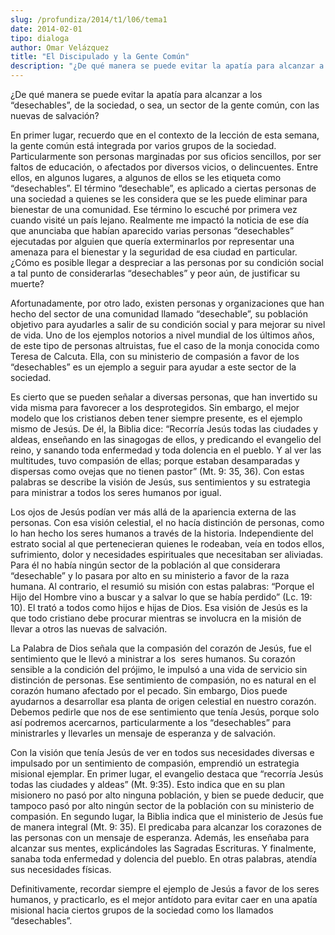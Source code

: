 ```yaml
---
slug: /profundiza/2014/t1/l06/tema1
date: 2014-02-01
tipo: dialoga
author: Omar Velázquez
title: "El Discipulado y la Gente Común"
description: "¿De qué manera se puede evitar la apatía para alcanzar a los “desechables”, de  la sociedad, o sea, un sector de la gente común, con las nuevas de salvación?  En primer lugar, recuerdo que en el contexto de la lección de esta semana, la  gente común está integrada por varios g..."
---
```


¿De qué manera se puede evitar la apatía para alcanzar a los “desechables”, de la sociedad, o sea, un sector de la gente común, con las nuevas de salvación?

En primer lugar, recuerdo que en el contexto de la lección de esta semana, la gente común está integrada por varios grupos de la sociedad. Particularmente son personas marginadas por sus oficios sencillos, por ser faltos de educación, o afectados por diversos vicios, o delincuentes. Entre ellos, en algunos lugares, a algunos de ellos se les etiqueta como “desechables”. El término “desechable”, es aplicado a ciertas personas de una sociedad a quienes se les considera que se les puede eliminar para bienestar de una comunidad. Ese término lo escuché por primera vez cuando visité un país lejano. Realmente me impactó la noticia de ese día que anunciaba que habían aparecido varias personas “desechables” ejecutadas por alguien que quería exterminarlos por representar una amenaza para el bienestar y la seguridad de esa ciudad en particular. ¿Cómo es posible llegar a despreciar a las personas por su condición social a tal punto de considerarlas “desechables” y peor aún, de justificar su muerte?

Afortunadamente, por otro lado, existen personas y organizaciones que han hecho del sector de una comunidad llamado “desechable”, su población objetivo para ayudarles a salir de su condición social y para mejorar su nivel de vida. Uno de los ejemplos notorios a nivel mundial de los últimos años, de este tipo de personas altruistas, fue el caso de la monja conocida como Teresa de Calcuta. Ella, con su ministerio de compasión a favor de los “desechables” es un ejemplo a seguir para ayudar a este sector de la sociedad.

Es cierto que se pueden señalar a diversas personas, que han invertido su vida misma para favorecer a los desprotegidos. Sin embargo, el mejor modelo que los cristianos deben tener siempre presente, es el ejemplo mismo de Jesús. De él, la Biblia dice: “Recorría Jesús todas las ciudades y aldeas, enseñando en las sinagogas de ellos, y predicando el evangelio del reino, y sanando toda enfermedad y toda dolencia en el pueblo. Y al ver las multitudes, tuvo compasión de ellas; porque estaban desamparadas y dispersas como ovejas que no tienen pastor” (Mt. 9: 35, 36). Con estas palabras se describe la visión de Jesús, sus sentimientos y su estrategia para ministrar a todos los seres humanos por igual.

Los ojos de Jesús podían ver más allá de la apariencia externa de las personas. Con esa visión celestial, el no hacía distinción de personas, como lo han hecho los seres humanos a través de la historia. Independiente del estrato social al que pertenecieran quienes le rodeaban, veía en todos ellos, sufrimiento, dolor y necesidades espirituales que necesitaban ser aliviadas. Para él no había ningún sector de la población al que considerara “desechable” y lo pasara por alto en su ministerio a favor de la raza humana. Al contrario, el resumió su misión con estas palabras: “Porque el Hijo del Hombre vino a buscar y a salvar lo que se había perdido” (Lc. 19: 10). El trató a todos como hijos e hijas de Dios. Esa visión de Jesús es la que todo cristiano debe procurar mientras se involucra en la misión de llevar a otros las nuevas de salvación.

La Palabra de Dios señala que la compasión del corazón de Jesús, fue el sentimiento que le llevó a ministrar a los  seres humanos. Su corazón sensible a la condición del prójimo, le impulsó a una vida de servicio sin distinción de personas. Ese sentimiento de compasión, no es natural en el corazón humano afectado por el pecado. Sin embargo, Dios puede ayudarnos a desarrollar esa planta de origen celestial en nuestro corazón. Debemos pedirle que nos de ese sentimiento que tenía Jesús, porque solo así podremos acercarnos, particularmente a los “desechables” para ministrarles y llevarles un mensaje de esperanza y de salvación.

Con la visión que tenía Jesús de ver en todos sus necesidades diversas e impulsado por un sentimiento de compasión, emprendió un estrategia misional ejemplar. En primer lugar, el evangelio destaca que “recorría Jesús todas las ciudades y aldeas” (Mt. 9:35). Esto indica que en su plan misionero no pasó por alto ninguna población, y bien se puede deducir, que tampoco pasó por alto ningún sector de la población con su ministerio de compasión. En segundo lugar, la Biblia indica que el ministerio de Jesús fue de manera integral (Mt. 9: 35). El predicaba para alcanzar los corazones de las personas con un mensaje de esperanza. Además, les enseñaba para alcanzar sus mentes, explicándoles las Sagradas Escrituras. Y finalmente, sanaba toda enfermedad y dolencia del pueblo. En otras palabras, atendía sus necesidades físicas.

Definitivamente, recordar siempre el ejemplo de Jesús a favor de los seres humanos, y practicarlo, es el mejor antídoto para evitar caer en una apatía misional hacia ciertos grupos de la sociedad como los llamados “desechables”.
